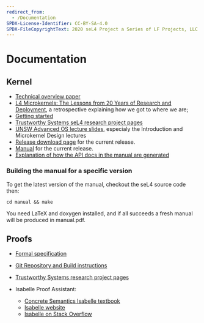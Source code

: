 ```yaml
---
redirect_from:
  - /Documentation
SPDX-License-Identifier: CC-BY-SA-4.0
SPDX-FileCopyrightText: 2020 seL4 Project a Series of LF Projects, LLC.
---
```


# Documentation
## Kernel

- [Technical overview paper](https://trustworthy.systems/publications/nictaabstracts/Klein_AEMSKH_14.abstract)
- [L4 Microkernels: The Lessons from 20 Years of Research and Deployment](https://trustworthy.systems/publications/nictaabstracts/Heiser_Elphinstone_16.abstract),
  a retrospective explaining how we got to where we are;
- [Getting started](/GettingStarted)
- [Trustworthy Systems seL4
      research project pages](https://trustworthy.systems/projects/seL4/)
- [UNSW Advanced OS lecture slides](https://www.cse.unsw.edu.au/~cs9242/14/lectures/), especialy the Introduction and
      Microkernel Design lectures
- [Release download page](https://github.com/seL4/seL4/releases/latest) for the current release.
- [Manual](http://sel4.systems/Info/Docs/seL4-manual-latest.pdf)
      for the current release.
- [Explanation of how the API docs in the manual are generated](/seL4ManualAPIGeneration)

### Building the manual for a specific version


To get the latest version of the manual, checkout the seL4 source code
then:

` cd manual && make `

You need LaTeX and doxygen installed, and if all succeeds a fresh manual
will be produced in manual.pdf.

## Proofs


- [Formal specification](http://sel4.systems/Info/Docs/seL4-spec.pdf)
- [Git Repository and Build
      instructions](http://github.com/seL4/l4v/)
- [Trustworthy
      Systems research project pages](https://trustworthy.systems/projects/)
- Isabelle Proof Assistant:

  -   [Concrete Semantics Isabelle textbook](http://concrete-semantics.org/)
  -   [Isabelle website](http://isabelle.in.tum.de/)
  -   [Isabelle on Stack Overflow](http://stackoverflow.com/questions/tagged/isabelle)


